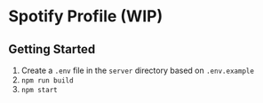 # Spotify Profile (WIP)

## Getting Started

1.  Create a `.env` file in the `server` directory based on `.env.example`
2.  `npm run build`
3.  `npm start`
